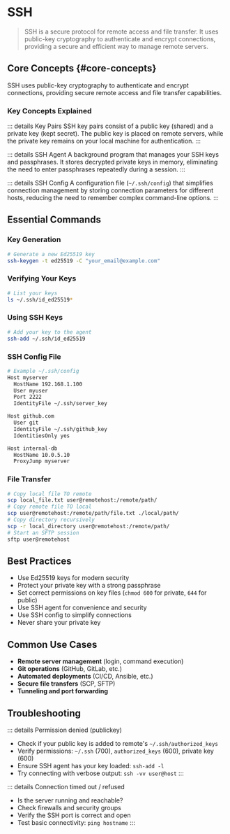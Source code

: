# SSH

> SSH is a secure protocol for remote access and file transfer. It uses public-key cryptography to authenticate and encrypt connections, providing a secure and efficient way to manage remote servers.

## Core Concepts {#core-concepts}

SSH uses public-key cryptography to authenticate and encrypt connections, providing secure remote access and file transfer capabilities.

### Key Concepts Explained

::: details Key Pairs
SSH key pairs consist of a public key (shared) and a private key (kept secret). The public key is placed on remote servers, while the private key remains on your local machine for authentication.
:::

::: details SSH Agent
A background program that manages your SSH keys and passphrases. It stores decrypted private keys in memory, eliminating the need to enter passphrases repeatedly during a session.
:::

::: details SSH Config
A configuration file (`~/.ssh/config`) that simplifies connection management by storing connection parameters for different hosts, reducing the need to remember complex command-line options.
:::

## Essential Commands <Badge type="tip" text="Core CLI" />

### Key Generation

```sh
# Generate a new Ed25519 key
ssh-keygen -t ed25519 -C "your_email@example.com"
```

### Verifying Your Keys

```sh
# List your keys
ls ~/.ssh/id_ed25519*
```

### Using SSH Keys

```sh
# Add your key to the agent
ssh-add ~/.ssh/id_ed25519
```

### SSH Config File

```sh
# Example ~/.ssh/config
Host myserver
  HostName 192.168.1.100
  User myuser
  Port 2222
  IdentityFile ~/.ssh/server_key

Host github.com
  User git
  IdentityFile ~/.ssh/github_key
  IdentitiesOnly yes

Host internal-db
  HostName 10.0.5.10
  ProxyJump myserver
```

### File Transfer

```sh
# Copy local file TO remote
scp local_file.txt user@remotehost:/remote/path/
# Copy remote file TO local
scp user@remotehost:/remote/path/file.txt ./local/path/
# Copy directory recursively
scp -r local_directory user@remotehost:/remote/path/
# Start an SFTP session
sftp user@remotehost
```

## Best Practices

- Use Ed25519 keys for modern security
- Protect your private key with a strong passphrase
- Set correct permissions on key files (`chmod 600` for private, `644` for public)
- Use SSH agent for convenience and security
- Use SSH config to simplify connections
- Never share your private key

## Common Use Cases

- **Remote server management** (login, command execution)
- **Git operations** (GitHub, GitLab, etc.)
- **Automated deployments** (CI/CD, Ansible, etc.)
- **Secure file transfers** (SCP, SFTP)
- **Tunneling and port forwarding**

## Troubleshooting <Badge type="warning" text="Common Issues" />

::: details Permission denied (publickey)

- Check if your public key is added to remote's `~/.ssh/authorized_keys`
- Verify permissions: `~/.ssh` (700), `authorized_keys` (600), private key (600)
- Ensure SSH agent has your key loaded: `ssh-add -l`
- Try connecting with verbose output: `ssh -vv user@host`
  :::

::: details Connection timed out / refused

- Is the server running and reachable?
- Check firewalls and security groups
- Verify the SSH port is correct and open
- Test basic connectivity: `ping hostname`
  :::
